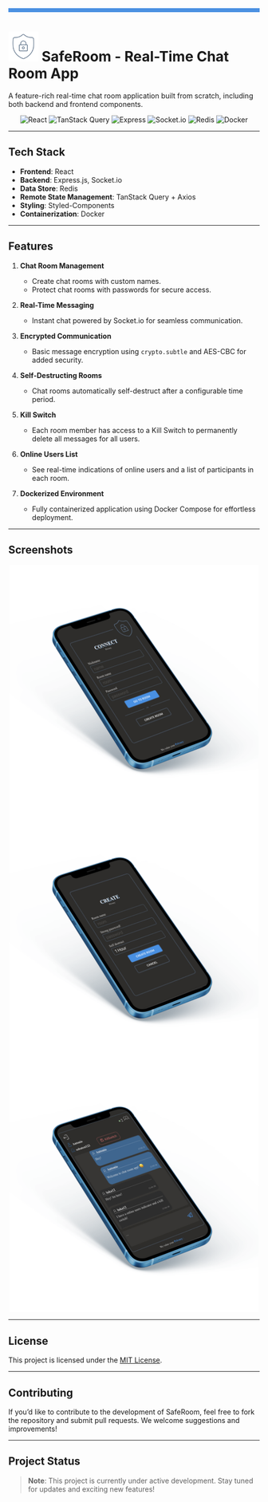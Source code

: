 <div style="height: 8px; background-color: #4a90e2;"></div>

# <img width="60" src ="./frontend/src/assets/lock1.svg" /> **SafeRoom - Real-Time Chat Room App**

A feature-rich real-time chat room application built from scratch, including both backend and frontend components.

<p align="center">

  <img src="https://img.shields.io/badge/React-18.3.1-blue" alt="React">
  <img src="https://img.shields.io/badge/TanStack%20Query-5.62.8-blue" alt="TanStack Query">
  <img src="https://img.shields.io/badge/Express-4.21.2-green" alt="Express">
  <img src="https://img.shields.io/badge/Socket.io-4.8.1-green" alt="Socket.io">
  <img src="https://img.shields.io/badge/Redis-4.7.0-green" alt="Redis">
  <img src="https://img.shields.io/badge/Docker-blue" alt="Docker">
</p>

---

## **Tech Stack**

- **Frontend**: React
- **Backend**: Express.js, Socket.io
- **Data Store**: Redis
- **Remote State Management**: TanStack Query + Axios
- **Styling**: Styled-Components
- **Containerization**: Docker

---

## **Features**

1. **Chat Room Management**

   - Create chat rooms with custom names.
   - Protect chat rooms with passwords for secure access.

2. **Real-Time Messaging**

   - Instant chat powered by Socket.io for seamless communication.

3. **Encrypted Communication**

   - Basic message encryption using `crypto.subtle` and AES-CBC for added security.

4. **Self-Destructing Rooms**

   - Chat rooms automatically self-destruct after a configurable time period.

5. **Kill Switch**

   - Each room member has access to a Kill Switch to permanently delete all messages for all users.

6. **Online Users List**

   - See real-time indications of online users and a list of participants in each room.

7. **Dockerized Environment**
   - Fully containerized application using Docker Compose for effortless deployment.

---

## **Screenshots**

<p align="center">
  <img align="center" height="500" src="./github_images/main.png" alt="Main screen"/>
  <img align="center" height="500" src="./github_images/create.png" alt="Create room screen"/>
  <img align="center" height="500" src="./github_images/chat.png" alt="Chat screen"/>
</p>

---

## **License**

This project is licensed under the [MIT License](./LICENSE).

---

## **Contributing**

If you’d like to contribute to the development of SafeRoom, feel free to fork the repository and submit pull requests. We welcome suggestions and improvements!

---

## **Project Status**

> **Note**: This project is currently under active development. Stay tuned for updates and exciting new features!
